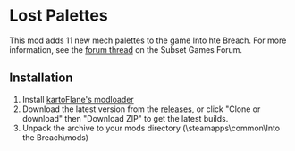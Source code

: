 # Lost Palettes
This mod adds 11 new mech palettes to the game Into hte Breach. For more information, see the [forum thread](https://subsetgames.com/forum/viewtopic.php?f=25&t=35692) on the Subset Games Forum.

## Installation
1. Install [kartoFlane's modloader](https://github.com/kartoFlane/ITB-ModLoader)
2. Download the latest version from the [releases](https://github.com/KnightMiner/ITB-LostPalettes/releases), or click "Clone or download" then "Download ZIP" to get the latest builds.
2. Unpack the archive to your mods directory (<steam>\steamapps\common\Into the Breach\mods)
